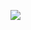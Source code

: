 ![](https://raw.githubusercontent.com/horizontalsystems/blockchain-crypto-guides/master/fundamentals/images/08-main-l.png)

